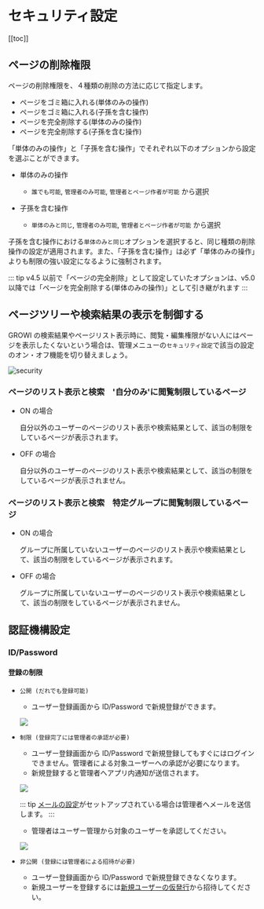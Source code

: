 # セキュリティ設定

[[toc]]

## ページの削除権限

ページの削除権限を、４種類の削除の方法に応じて指定します。

- ページをゴミ箱に入れる(単体のみの操作)
- ページをゴミ箱に入れる(子孫を含む操作)
- ページを完全削除する(単体のみの操作)
- ページを完全削除する(子孫を含む操作)

「単体のみの操作」と「子孫を含む操作」でそれぞれ以下のオプションから設定を選ぶことができます。

- 単体のみの操作
  - `誰でも可能`, `管理者のみ可能`, `管理者とページ作者が可能` から選択

- 子孫を含む操作
  - `単体のみと同じ`, `管理者のみ可能`, `管理者とページ作者が可能` から選択

子孫を含む操作における`単体のみと同じ`オプションを選択すると、同じ種類の削除操作の設定が適用されます。また、「子孫を含む操作」は必ず「単体のみの操作」よりも制限の強い設定になるように強制されます。

::: tip
v4.5 以前で「ページの完全削除」として設定していたオプションは、v5.0 以降では「ページを完全削除する(単体のみの操作)」として引き継がれます
:::

## ページツリーや検索結果の表示を制御する

GROWI の検索結果やページリスト表示時に、閲覧・編集権限がない人にはページを表示したくないという場合は、管理メニューの`セキュリティ設定`で該当の設定のオン・オフ機能を切り替えましょう。

![security](/assets/images/security.png)

### ページのリスト表示と検索　'自分のみ'に閲覧制限しているページ

- ON の場合

  自分以外のユーザーのページのリスト表示や検索結果として、該当の制限をしているページが表示されます。

- OFF の場合

  自分以外のユーザーのページのリスト表示や検索結果として、該当の制限をしているページが表示されません。

### ページのリスト表示と検索　特定グループに閲覧制限しているページ

- ON の場合

  グループに所属していないユーザーのページのリスト表示や検索結果として、該当の制限をしているページが表示されます。

- OFF の場合

  グループに所属していないユーザーのページのリスト表示や検索結果として、該当の制限をしているページが表示されません。

## 認証機構設定

### ID/Password

#### 登録の制限

- `公開 (だれでも登録可能)`
  - ユーザー登録画面から ID/Password で新規登録ができます。

  ![](/assets/images/register.png)

- `制限 (登録完了には管理者の承認が必要)`
  - ユーザー登録画面から ID/Password で新規登録してもすぐにはログインできません。管理者による対象ユーザーへの承認が必要になります。
  - 新規登録すると管理者へアプリ内通知が送信されます。

  ![](/assets/images/in-app-notification-requested-registration-approval.png)

  ::: tip
  [メールの設定](/ja/admin-guide/management-cookbook/app-settings.html#%E3%83%A1%E3%83%BC%E3%83%AB%E3%81%AE%E8%A8%AD%E5%AE%9A)がセットアップされている場合は管理者へメールを送信します。
  :::

  - 管理者はユーザー管理から対象のユーザーを承認してください。

  ![](/assets/images/user-management-user-approval-pending.png)

- `非公開 (登録には管理者による招待が必要)`
  - ユーザー登録画面から ID/Password で新規登録できなくなります。
  - 新規ユーザーを登録するには[新規ユーザーの仮発行](/ja/admin-guide/management-cookbook/user-management.html#%E6%96%B0%E8%A6%8F%E3%83%A6%E3%83%BC%E3%82%B5%E3%82%99%E3%83%BC%E3%81%AE%E4%BB%AE%E7%99%BA%E8%A1%8C)から招待してください。

